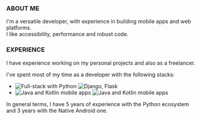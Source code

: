 <h3>ABOUT ME</h3>

I'm a versatile developer, with experience in building mobile apps and web platforms.<br>I like accessibility, performance and robust code.

<h3>EXPERIENCE</h3>

I have experience working on my personal projects and also as a freelancer.

I've spent most of my time as a developer with the following stacks:
- <img src="https://img.shields.io/badge/Python Full stack--s?labelColor=black" alt="Full-stack with Python"> <img src="https://img.shields.io/badge/-Django -- Flask -grey" alt="Django, Flask">
- <img src="https://img.shields.io/badge/Native Android Mobile Application--s?labelColor=black" alt="Java and Kotlin mobile apps"> <img src="https://img.shields.io/badge/-Kotlin -- Java -- Jetpack -grey" alt="Java and Kotlin mobile apps">

In general terms, I have 5 years of experience with the Python ecosystem and 3 years with the Native Android one.
